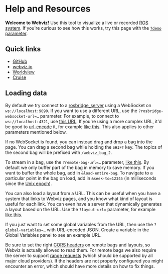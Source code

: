 # Help and Resources

**Welcome to Webviz!** Use this tool to visualize a live or recorded [ROS system](https://www.ros.org/). If you're curious to see how this works, try this page with the [`?demo` parameter](?demo).

## Quick links

- [GitHub](https://github.com/cruise-automation/webviz)
- [webviz.io](http://webviz.io/)
- [Worldview](https://webviz.io/worldview/)
- [Cruise](http://getcruise.com/)

## Loading data

By default we try connect to a [rosbridge_server](http://wiki.ros.org/rosbridge_suite/Tutorials/RunningRosbridge) using a WebSocket on `ws://localhost:9090`. If you want to use a different URL, use the `?rosbridge-websocket-url=…` parameter. For example, to connect to `ws://localhost:4321`, use [this URL](?rosbridge-websocket-url=ws://localhost:4321). If you're using a more complex URL, it'd be good to [url-encode](https://www.urlencoder.io/) it, for example [like this](?rosbridge-websocket-url=ws%3A%2F%2Flocalhost%3A4321). This also applies to other parameters mentioned below.

If no WebSocket is found, you can instead drag and drop a bag into the page. You can drag a second bag while holding the `SHIFT` key. The topics of the second bag will be prefixed with `/webviz_bag_2`.

To stream in a bag, use the `?remote-bag-url=…` parameter, [like this](?remote-bag-url=https%3A%2F%2Fopen-source-webviz-ui.s3.amazonaws.com%2Fdemo.bag). By default we only buffer part of the bag in memory to save memory. If you want to buffer the whole bag, add in `&load-entire-bag`. To navigate to a particular point in the bag on load, add in `&seek-to=12345` (in milliseconds since the [Unix epoch](https://en.wikipedia.org/wiki/Unix_time)).

You can also load a layout from a URL. This can be useful when you have a system that links to Webviz pages, and you know what kind of layout is useful for each link. You can even have a server that dynamically generates a layout based on the URL. Use the `?layout-url=` parameter, for example [like this](?layout-url=https%3A%2F%2Fopen-source-webviz-ui.s3.amazonaws.com%2FdemoLayout.json).

If you just want to set some global variables from the URL, then use the `?global-variables=…` with URL-encoded JSON. Create a variable in the Global Variables panel to see an example URL.

Be sure to set the right [CORS headers](https://developer.mozilla.org/en-US/docs/Web/HTTP/CORS) on remote bags and layouts, so Webviz is actually allowed to read them. For remote bags we also require the server to support [range requests](https://developer.mozilla.org/en-US/docs/Web/HTTP/Range_requests) (which should be supported by all major cloud providers). If the headers are not properly configured you might encounter an error, which should have more details on how to fix things.
